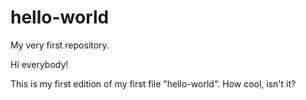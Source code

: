 # hello-world
My very first repository.

Hi everybody!

This is my first edition of my first file "hello-world". How cool, isn't it?
